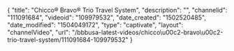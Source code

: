 {
    "title": "Chicco&reg; Bravo&reg; Trio Travel System",
    "description": "",
    "channelid": "111091684",
    "videoid": "109979532",
    "date_created": "1502520485",
    "date_modified": "1504049172",
    "type": "captivate",
    "layout": "channelVideo",
    "url": "\/bbbusa-latest-videos\/chicco\u00c2-bravo\u00c2-trio-travel-system\/111091684-109979532"
}